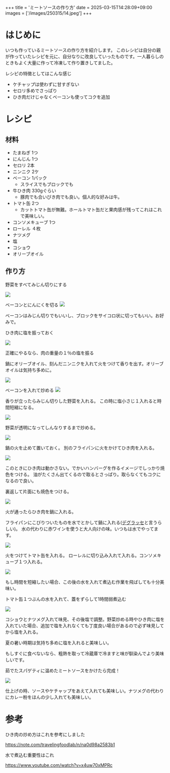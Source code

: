 +++
title = 'ミートソースの作り方'
date = 2025-03-15T14:28:09+09:00
images = ['/images/250315/14.jpeg'] 
+++

# はじめに
いつも作っているミートソースの作り方を紹介します。
このレシピは自分の親が作っていたレシピを元に、自分なりに改良していったものです。一人暮らしのときもよく大量に作って冷凍して作り置きしてました。

レシピの特徴としてはこんな感じ
- ケチャップは使わずに甘すぎない
- セロリ多めでさっぱり
- ひき肉だけじゃなくベーコンも使ってコクを追加

# レシピ

## 材料

- たまねぎ 1つ
- にんじん 1つ
- セロリ 2本
- ニンニク 2ケ
- ベーコン 1パック
    - スライスでもブロックでも
- 牛ひき肉 330gぐらい
    - 豚肉でも合いびき肉でも良い。個人的な好みは牛。
- トマト缶 2つ
    - カットトマト缶が無難。ホールトマト缶だと果肉感が残ってこれはこれで美味しい。
- コンソメキューブ 1つ
- ローレル ４枚
- ナツメグ
- 塩
- コショウ
- オリーブオイル

## 作り方
野菜をすべてみじん切りにする

![](/images/250315/1.jpeg)

ベーコンとにんにくを切る
![](/images/250315/2.jpeg)

ベーコンはみじん切りでもいいし、ブロックをサイコロ状に切ってもいい。お好みで。

ひき肉に塩を振っておく

![](/images/250315/4.jpeg)

正確にやるなら、肉の重量の１％の塩を振る

鍋にオリーブオイル、刻んだニンニクを入れて火をつけて香りを出す。オリーブオイルは気持ち多めに。

![](/images/250315/12.jpeg)

ベーコンを入れて炒める
![](/images/250315/3.jpeg)

香りが立ったらみじん切りした野菜を入れる。
この時に塩小さじ１入れると時間短縮になる。

![](/images/250315/5.jpeg)

野菜が透明になってしんなりするまで炒める。

![](/images/250315/13.jpeg)

鍋の火を止めて置いておく。
別のフライパンに火をかけてひき肉を入れる。

![](/images/250315/6.jpeg)

このときにひき肉は動かさない。でかいハンバーグを作るイメージでしっかり焼色をつける。
油がたくさん出てくるので取るとさっぱり。取らなくてもコクになるので良い。

裏返して片面にも焼色をつける。

![](/images/250315/7.jpeg)

火が通ったらひき肉を鍋に入れる。

フライパンにこびりついたものを水でとかして鍋に入れる([デグラッセ](https://ja.wikipedia.org/wiki/%E3%83%87%E3%82%B0%E3%83%A9%E3%83%83%E3%82%BB)と言うらしい)。
水の代わりに赤ワインを使うと大人向けの味。いつもは水でやってます。

![](/images/250315/8.jpeg)

火をつけてトマト缶を入れる。
ローレルに切り込み入れて入れる。コンソメキューブ１つ入れる。

![](/images/250315/9.jpeg)

もし時間を短縮したい場合、この後の水を入れて煮込む作業を飛ばしても十分美味い。


トマト缶１つぶんの水を入れて、蓋をずらして1時間弱煮込む

![](/images/250315/10.jpeg)

コショウとナツメグ入れて味見、その後塩で調整。野菜炒める時やひき肉に塩を入れていた場合、追加で塩を入れなくても丁度良い場合があるので必ず味見してから塩を入れる。

夏の暑い時期は気持ち多めに塩を入れると美味しい。

もしすぐに食べないなら、粗熱を取って冷蔵庫で冷ますと味が馴染んでより美味しいです。

茹でたスパゲティに温めたミートソースをかけたら完成！

![](/images/250315/14.jpeg)

仕上げの時、ソースやケチャップをあえて入れても美味しい。ナツメグの代わりにカレー粉をほんの少し入れても美味しい。


# 参考

ひき肉の炒め方はこれを参考にしました

https://note.com/travelingfoodlab/n/na0d98a2583b1

水で煮込む重要性はこれ

https://www.youtube.com/watch?v=x4uw70xMPRc

